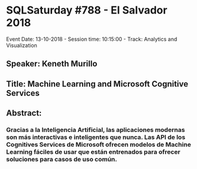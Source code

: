 # SQLSaturday #788 - El Salvador 2018
Event Date: 13-10-2018 - Session time: 10:15:00 - Track: Analytics and Visualization
## Speaker: Keneth Murillo
## Title: Machine Learning and Microsoft Cognitive Services
## Abstract:
### Gracias a la Inteligencia Artificial, las aplicaciones modernas son más interactivas e inteligentes que nunca. Las API de los Cognitives Services de Microsoft ofrecen modelos de Machine Learning fáciles de usar que están entrenados para ofrecer soluciones para casos de uso común.
